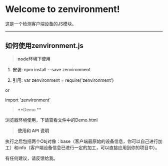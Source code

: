 Welcome to zenvironment!
===================


这是一个检测客户端设备的JS模块。

----------

如何使用zenvironment.js
-------------

> **node环境下使用**

 1. 安装:
 npm install --save zenvironment

 2. 引用:
 var zenvironment = require('zenvironment')
 
 or
 
 import 'zenvironment'

> **Demo **

   浏览器环境使用，下请查看文件中的Demo.html
 

> **使用和 API 说明**

  执行之后包括两个Obj对像：base（客户端最原始的设备信息，你可以自己进行加工）和info（客户端设备信息已进行一定的加工，可以直接应用到你的项目中）。

有任何建议，请反馈给我。
